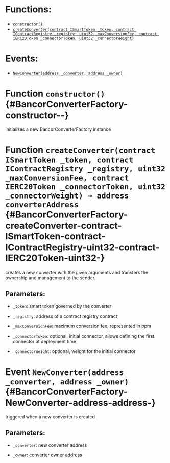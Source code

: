 

# Functions:
- [`constructor()`](#BancorConverterFactory-constructor--)
- [`createConverter(contract ISmartToken _token, contract IContractRegistry _registry, uint32 _maxConversionFee, contract IERC20Token _connectorToken, uint32 _connectorWeight)`](#BancorConverterFactory-createConverter-contract-ISmartToken-contract-IContractRegistry-uint32-contract-IERC20Token-uint32-)

# Events:
- [`NewConverter(address _converter, address _owner)`](#BancorConverterFactory-NewConverter-address-address-)

# Function `constructor()` {#BancorConverterFactory-constructor--}
initializes a new BancorConverterFactory instance
# Function `createConverter(contract ISmartToken _token, contract IContractRegistry _registry, uint32 _maxConversionFee, contract IERC20Token _connectorToken, uint32 _connectorWeight) → address converterAddress` {#BancorConverterFactory-createConverter-contract-ISmartToken-contract-IContractRegistry-uint32-contract-IERC20Token-uint32-}
creates a new converter with the given arguments and transfers
the ownership and management to the sender.

## Parameters:
- `_token`:              smart token governed by the converter

- `_registry`:           address of a contract registry contract

- `_maxConversionFee`:   maximum conversion fee, represented in ppm

- `_connectorToken`:     optional, initial connector, allows defining the first connector at deployment time

- `_connectorWeight`:    optional, weight for the initial connector


# Event `NewConverter(address _converter, address _owner)` {#BancorConverterFactory-NewConverter-address-address-}
triggered when a new converter is created

## Parameters:
- `_converter`:   new converter address

- `_owner`:       converter owner address
